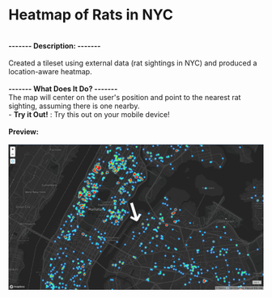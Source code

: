 # Heatmap of Rats in NYC
<br><strong> ------- Description: ------- </strong><br><br>Created a tileset using external data (rat sightings in NYC) and produced a location-aware heatmap.<br>
<br><strong>------- What Does It Do? ------- </strong><br> The map will center on the user's position and point to the nearest rat sighting, assuming there is one nearby.
<BR> - <strong> Try it Out!</strong> : Try this out on your mobile device!<br><br>
<strong> Preview: </strong> </br><br>
<img src="nyc_rats_heatmap.png" alt="nyc rats heatmap"/>
